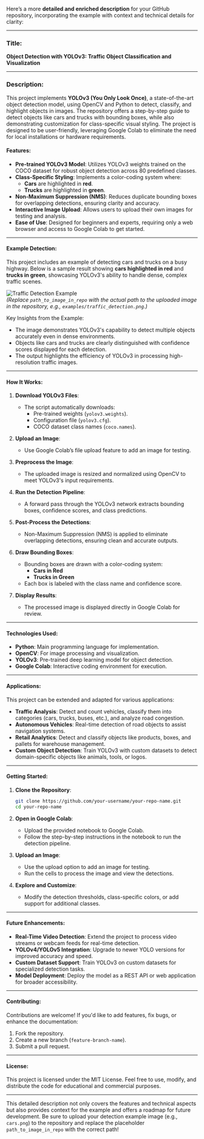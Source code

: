 Here’s a more **detailed and enriched description** for your GitHub repository, incorporating the example with context and technical details for clarity:

---

### **Title**:  
**Object Detection with YOLOv3: Traffic Object Classification and Visualization**

---

### **Description**:  
This project implements **YOLOv3 (You Only Look Once)**, a state-of-the-art object detection model, using OpenCV and Python to detect, classify, and highlight objects in images. The repository offers a step-by-step guide to detect objects like cars and trucks with bounding boxes, while also demonstrating customization for class-specific visual styling. The project is designed to be user-friendly, leveraging Google Colab to eliminate the need for local installations or hardware requirements.

#### **Features**:
- **Pre-trained YOLOv3 Model**: Utilizes YOLOv3 weights trained on the COCO dataset for robust object detection across 80 predefined classes.
- **Class-Specific Styling**: Implements a color-coding system where:
  - **Cars** are highlighted in **red**.
  - **Trucks** are highlighted in **green**.
- **Non-Maximum Suppression (NMS)**: Reduces duplicate bounding boxes for overlapping detections, ensuring clarity and accuracy.
- **Interactive Image Upload**: Allows users to upload their own images for testing and analysis.
- **Ease of Use**: Designed for beginners and experts, requiring only a web browser and access to Google Colab to get started.

---

#### **Example Detection**:
This project includes an example of detecting cars and trucks on a busy highway. Below is a sample result showing **cars highlighted in red** and **trucks in green**, showcasing YOLOv3's ability to handle dense, complex traffic scenes.

![Traffic Detection Example](path_to_image_in_repo)  
*(Replace `path_to_image_in_repo` with the actual path to the uploaded image in the repository, e.g., `examples/traffic_detection.png`.)*

Key Insights from the Example:
- The image demonstrates YOLOv3's capability to detect multiple objects accurately even in dense environments.
- Objects like cars and trucks are clearly distinguished with confidence scores displayed for each detection.
- The output highlights the efficiency of YOLOv3 in processing high-resolution traffic images.

---

#### **How It Works**:

1. **Download YOLOv3 Files**:
   - The script automatically downloads:
     - Pre-trained weights (`yolov3.weights`).
     - Configuration file (`yolov3.cfg`).
     - COCO dataset class names (`coco.names`).

2. **Upload an Image**:
   - Use Google Colab’s file upload feature to add an image for testing. 

3. **Preprocess the Image**:
   - The uploaded image is resized and normalized using OpenCV to meet YOLOv3's input requirements.

4. **Run the Detection Pipeline**:
   - A forward pass through the YOLOv3 network extracts bounding boxes, confidence scores, and class predictions.

5. **Post-Process the Detections**:
   - Non-Maximum Suppression (NMS) is applied to eliminate overlapping detections, ensuring clean and accurate outputs.

6. **Draw Bounding Boxes**:
   - Bounding boxes are drawn with a color-coding system:
     - **Cars in Red**
     - **Trucks in Green**
   - Each box is labeled with the class name and confidence score.

7. **Display Results**:
   - The processed image is displayed directly in Google Colab for review.

---

#### **Technologies Used**:
- **Python**: Main programming language for implementation.
- **OpenCV**: For image processing and visualization.
- **YOLOv3**: Pre-trained deep learning model for object detection.
- **Google Colab**: Interactive coding environment for execution.

---

#### **Applications**:
This project can be extended and adapted for various applications:
- **Traffic Analysis**: Detect and count vehicles, classify them into categories (cars, trucks, buses, etc.), and analyze road congestion.
- **Autonomous Vehicles**: Real-time detection of road objects to assist navigation systems.
- **Retail Analytics**: Detect and classify objects like products, boxes, and pallets for warehouse management.
- **Custom Object Detection**: Train YOLOv3 with custom datasets to detect domain-specific objects like animals, tools, or logos.

---

#### **Getting Started**:

1. **Clone the Repository**:
   ```bash
   git clone https://github.com/your-username/your-repo-name.git
   cd your-repo-name
   ```

2. **Open in Google Colab**:
   - Upload the provided notebook to Google Colab.
   - Follow the step-by-step instructions in the notebook to run the detection pipeline.

3. **Upload an Image**:
   - Use the upload option to add an image for testing.
   - Run the cells to process the image and view the detections.

4. **Explore and Customize**:
   - Modify the detection thresholds, class-specific colors, or add support for additional classes.

---

#### **Future Enhancements**:
- **Real-Time Video Detection**: Extend the project to process video streams or webcam feeds for real-time detection.
- **YOLOv4/YOLOv5 Integration**: Upgrade to newer YOLO versions for improved accuracy and speed.
- **Custom Dataset Support**: Train YOLOv3 on custom datasets for specialized detection tasks.
- **Model Deployment**: Deploy the model as a REST API or web application for broader accessibility.

---

#### **Contributing**:
Contributions are welcome! If you'd like to add features, fix bugs, or enhance the documentation:
1. Fork the repository.
2. Create a new branch (`feature-branch-name`).
3. Submit a pull request.

---

#### **License**:
This project is licensed under the MIT License. Feel free to use, modify, and distribute the code for educational and commercial purposes.

---

This detailed description not only covers the features and technical aspects but also provides context for the example and offers a roadmap for future development. Be sure to upload your detection example image (e.g., `cars.png`) to the repository and replace the placeholder `path_to_image_in_repo` with the correct path!
